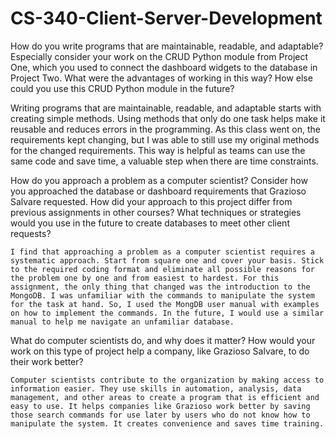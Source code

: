 # CS-340-Client-Server-Development

How do you write programs that are maintainable, readable, and adaptable? Especially consider your work on the CRUD Python module from Project One, which you used to connect the dashboard widgets to the database in Project Two. What were the advantages of working in this way? How else could you use this CRUD Python module in the future?

  Writing programs that are maintainable, readable, and adaptable starts with creating simple methods. Using methods that only do one task helps make it reusable and reduces errors in the programming. As this class went on, the requirements kept changing, but I was able to still use my original methods for the changed requirements. This way is helpful as teams can use the same code and save time, a valuable step when there are time constraints. 

How do you approach a problem as a computer scientist? Consider how you approached the database or dashboard requirements that Grazioso Salvare requested. How did your approach to this project differ from previous assignments in other courses? What techniques or strategies would you use in the future to create databases to meet other client requests?

	I find that approaching a problem as a computer scientist requires a systematic approach. Start from square one and cover your basis. Stick to the required coding format and eliminate all possible reasons for the problem one by one and from easiest to hardest. For this assignment, the only thing that changed was the introduction to the MongoDB. I was unfamiliar with the commands to manipulate the system for the task at hand. So, I used the MongDB user manual with examples on how to implement the commands. In the future, I would use a similar manual to help me navigate an unfamiliar database. 

What do computer scientists do, and why does it matter? How would your work on this type of project help a company, like Grazioso Salvare, to do their work better?

	Computer scientists contribute to the organization by making access to information easier. They use skills in automation, analysis, data management, and other areas to create a program that is efficient and easy to use. It helps companies like Grazioso work better by saving those search commands for use later by users who do not know how to manipulate the system. It creates convenience and saves time training. 
